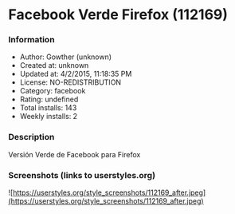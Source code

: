 # Facebook Verde Firefox (112169)

### Information
- Author: Gowther (unknown)
- Created at: unknown
- Updated at: 4/2/2015, 11:18:35 PM
- License: NO-REDISTRIBUTION
- Category: facebook
- Rating: undefined
- Total installs: 143
- Weekly installs: 2


### Description
Versión Verde de Facebook para Firefox


### Screenshots (links to userstyles.org)
![https://userstyles.org/style_screenshots/112169_after.jpeg](https://userstyles.org/style_screenshots/112169_after.jpeg)


